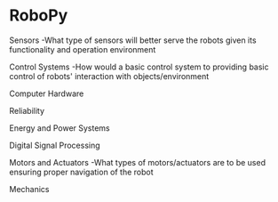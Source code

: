 # RoboPy

Sensors
-What type of sensors will better serve the robots given its functionality and operation environment 

Control Systems
-How would a basic control system to providing basic control of robots' interaction with objects/environment

Computer Hardware

Reliability

Energy and Power Systems


Digital Signal Processing

Motors and Actuators
-What types of motors/actuators are to be used ensuring proper navigation of the robot

Mechanics
